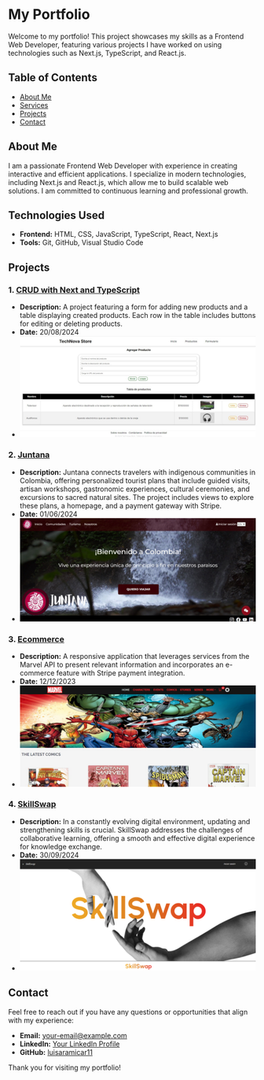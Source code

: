 # My Portfolio

Welcome to my portfolio! This project showcases my skills as a Frontend Web Developer, featuring various projects I have worked on using technologies such as Next.js, TypeScript, and React.js.

## Table of Contents

- [About Me](#about-me)
- [Services](#technologies-used)
- [Projects](#projects)
- [Contact](#contact)

## About Me

I am a passionate Frontend Web Developer with experience in creating interactive and efficient applications. I specialize in modern technologies, including Next.js and React.js, which allow me to build scalable web solutions. I am committed to continuous learning and professional growth.

## Technologies Used

- **Frontend:** HTML, CSS, JavaScript, TypeScript, React, Next.js
- **Tools:** Git, GitHub, Visual Studio Code

## Projects

### 1. [CRUD with Next and TypeScript](https://github.com/luisaramicar11/crudProduct6)

- **Description:** A project featuring a form for adding new products and a table displaying created products. Each row in the table includes buttons for editing or deleting products.
- **Date:** 20/08/2024
- ![CRUD Project](public/portfolio-1.jpg)

### 2. [Juntana](https://github.com/luisaramicar11/TourismProject)

- **Description:** Juntana connects travelers with indigenous communities in Colombia, offering personalized tourist plans that include guided visits, artisan workshops, gastronomic experiences, cultural ceremonies, and excursions to sacred natural sites. The project includes views to explore these plans, a homepage, and a payment gateway with Stripe.
- **Date:** 01/06/2024
- ![Juntana Project](public/portfolio-2.jpg)

### 3. [Ecommerce](https://github.com/luisaramicar11/Marvel)

- **Description:** A responsive application that leverages services from the Marvel API to present relevant information and incorporates an e-commerce feature with Stripe payment integration.
- **Date:** 12/12/2023
- ![Ecommerce Project](public/portfolio-3.jpg)

### 4. [SkillSwap](https://github.com/luisaramicar11/skillSwap)

- **Description:** In a constantly evolving digital environment, updating and strengthening skills is crucial. SkillSwap addresses the challenges of collaborative learning, offering a smooth and effective digital experience for knowledge exchange.
- **Date:** 30/09/2024
- ![SkillSwap Project](public/portfolio-4.png)

## Contact

Feel free to reach out if you have any questions or opportunities that align with my experience:

- **Email:** [your-email@example.com](mailto:lfernanda1192@gmail.com)
- **LinkedIn:** [Your LinkedIn Profile](https://www.linkedin.com/in/luisa-fernanda-ram%C3%ADrez-cardona-0b486565/)
- **GitHub:** [luisaramicar11](https://github.com/luisaramicar11)

Thank you for visiting my portfolio!


